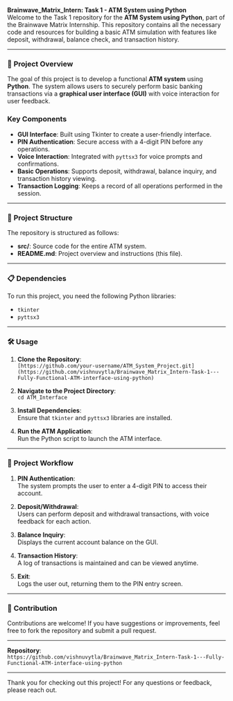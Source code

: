 **Brainwave_Matrix_Intern: Task 1 - ATM System using Python**  
Welcome to the Task 1 repository for the **ATM System using Python**, part of the Brainwave Matrix Internship. This repository contains all the necessary code and resources for building a basic ATM simulation with features like deposit, withdrawal, balance check, and transaction history.

---

### 📝 **Project Overview**  
The goal of this project is to develop a functional **ATM system** using **Python**. The system allows users to securely perform basic banking transactions via a **graphical user interface (GUI)** with voice interaction for user feedback.

### **Key Components**  
- **GUI Interface**: Built using Tkinter to create a user-friendly interface.  
- **PIN Authentication**: Secure access with a 4-digit PIN before any operations.  
- **Voice Interaction**: Integrated with `pyttsx3` for voice prompts and confirmations.  
- **Basic Operations**: Supports deposit, withdrawal, balance inquiry, and transaction history viewing.  
- **Transaction Logging**: Keeps a record of all operations performed in the session.

---

### 📂 **Project Structure**  
The repository is structured as follows:

- **src/**: Source code for the entire ATM system.
- **README.md**: Project overview and instructions (this file).

---

### 📋 **Dependencies**  
To run this project, you need the following Python libraries:

- `tkinter`
- `pyttsx3`

---

### 🛠️ **Usage**  
1. **Clone the Repository**:  
   `[https://github.com/your-username/ATM_System_Project.git](https://github.com/vishnuvytla/Brainwave_Matrix_Intern-Task-1---Fully-Functional-ATM-interface-using-python)`  

2. **Navigate to the Project Directory**:  
   `cd ATM_Interface`

3. **Install Dependencies**:  
   Ensure that `tkinter` and `pyttsx3` libraries are installed.

4. **Run the ATM Application**:  
   Run the Python script to launch the ATM interface.

---

### 🧠 **Project Workflow**  
1. **PIN Authentication**:  
   The system prompts the user to enter a 4-digit PIN to access their account.

2. **Deposit/Withdrawal**:  
   Users can perform deposit and withdrawal transactions, with voice feedback for each action.

3. **Balance Inquiry**:  
   Displays the current account balance on the GUI.

4. **Transaction History**:  
   A log of transactions is maintained and can be viewed anytime.

5. **Exit**:  
   Logs the user out, returning them to the PIN entry screen.

---

### 🤝 **Contribution**  
Contributions are welcome! If you have suggestions or improvements, feel free to fork the repository and submit a pull request.

---

**Repository**:  
`https://github.com/vishnuvytla/Brainwave_Matrix_Intern-Task-1---Fully-Functional-ATM-interface-using-python`  

---

Thank you for checking out this project! For any questions or feedback, please reach out.
